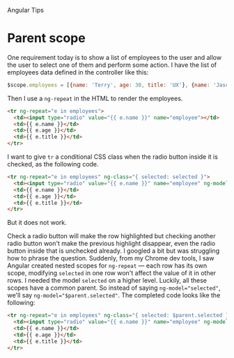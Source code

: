 Angular Tips

# Parent scope

One requirement today is to show a list of employees to the user and allow the user to select one of them and perform some action. I have the list of employees data defined in the controller like this:
```javascript
$scope.employees = [{name: 'Terry', age: 30, title: 'UX'}, {name: 'Jason', age: 24, title: 'Front-end'}];
```
Then I use a `ng-repeat` in the HTML to render the employees.
```html
<tr ng-repeat="e in employees">
  <td><input type="radio" value="{{ e.name }}" name="employee"></td>
  <td>{{ e.name }}</td>
  <td>{{ e.age }}</td>
  <td>{{ e.title }}</td>
</tr>
```
I want to give `tr` a conditional CSS class when the radio button inside it is checked, as the following code.
```html
<tr ng-repeat="e in employees" ng-class="{ selected: selected }">
  <td><input type="radio" value="{{ e.name }}" name="employee" ng-model="selected"></td>
  <td>{{ e.name }}</td>
  <td>{{ e.age }}</td>
  <td>{{ e.title }}</td>
</tr>
```
But it does not work.

Check a radio button will make the row highlighted but checking another radio button won't make the previous highlight disappear, even the radio button inside that is unchecked already. I googled a bit but was struggling how to phrase the question. Suddenly, from my Chrome dev tools, I saw Angular created nested scopes for `ng-repeat` — each row has its own scope, modifying `selected` in one row won't affect the value of it in other rows. I needed the model `selected` on a higher level. Luckily, all these scopes have a common parent. So instead of saying `ng-model="selected"`, we'll say `ng-model="$parent.selected"`. The completed code looks like the following:
```html
<tr ng-repeat="e in employees" ng-class="{ selected: $parent.selected }">
  <td><input type="radio" value="{{ e.name }}" name="employee" ng-model="$parent.selected"></td>
  <td>{{ e.name }}</td>
  <td>{{ e.age }}</td>
  <td>{{ e.title }}</td>
</tr>
```
